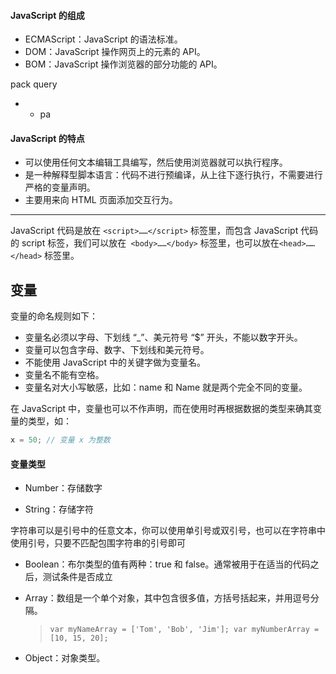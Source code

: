 #### JavaScript 的组成

- ECMAScript：JavaScript 的语法标准。
- DOM：JavaScript 操作网页上的元素的 API。
- BOM：JavaScript 操作浏览器的部分功能的 API。

pack
query

- - pa

#### JavaScript 的特点

- 可以使用任何文本编辑工具编写，然后使用浏览器就可以执行程序。
- 是一种解释型脚本语言：代码不进行预编译，从上往下逐行执行，不需要进行严格的变量声明。
- 主要用来向 HTML 页面添加交互行为。

---

JavaScript 代码是放在 `<script>……</script>` 标签里，而包含 JavaScript 代码的 script 标签，我们可以放在` <body>……</body>`  标签里，也可以放在`<head>……</head>` 标签里。

## 变量

变量的命名规则如下：

- 变量名必须以字母、下划线 “_”、美元符号 “$” 开头，不能以数字开头。
- 变量可以包含字母、数字、下划线和美元符号。
- 不能使用 JavaScript 中的关键字做为变量名。
- 变量名不能有空格。
- 变量名对大小写敏感，比如：name 和 Name 就是两个完全不同的变量。

在 JavaScript 中，变量也可以不作声明，而在使用时再根据数据的类型来确其变量的类型，如：

```javascript
x = 50; // 变量 x 为整数
```

#### 变量类型

- Number：存储数字

- String：存储字符

字符串可以是引号中的任意文本，你可以使用单引号或双引号，也可以在字符串中使用引号，只要不匹配包围字符串的引号即可

- Boolean：布尔类型的值有两种：true 和 false。通常被用于在适当的代码之后，测试条件是否成立

- Array：数组是一个单个对象，其中包含很多值，方括号括起来，并用逗号分隔。

  >```var myNameArray = ['Tom', 'Bob', 'Jim']; var myNumberArray = [10, 15, 20];```

- Object：对象类型。